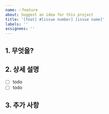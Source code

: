 ```yaml
---
name: ✨feature
about: Suggest an idea for this project
title: '[feat] #[issue number] [issue name]'
labels: ''
assignees: ''
---
```


## 1. 무엇을?

## 2. 상세 설명

- [ ] todo
- [ ] todo

## 3. 추가 사항
